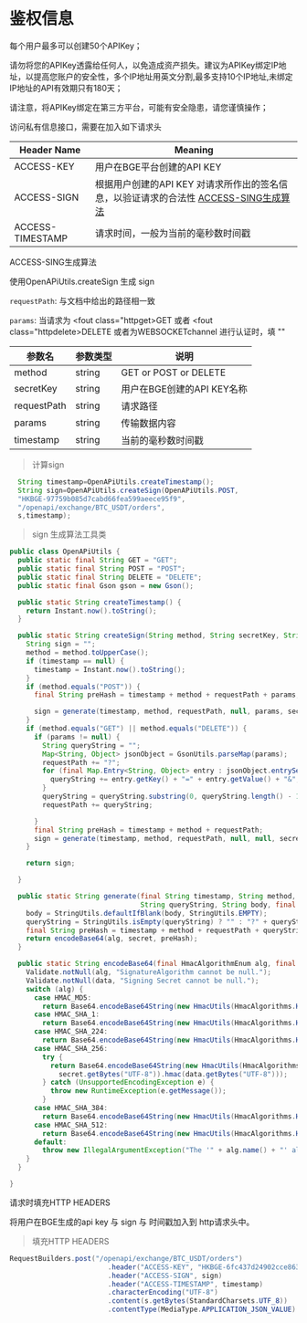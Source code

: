 # 鉴权信息

<a id="auth"></a>

每个用户最多可以创建50个APIKey；

请勿将您的APIKey透露给任何人，以免造成资产损失。建议为APIKey绑定IP地址，以提高您账户的安全性，多个IP地址用英文分割,最多支持10个IP地址,未绑定IP地址的API有效期只有180天；

请注意，将APIKey绑定在第三方平台，可能有安全隐患，请您谨慎操作；

访问私有信息接口，需要在加入如下请求头

Header Name | Meaning
---------- | -------
ACCESS-KEY | 用户在BGE平台创建的API KEY
ACCESS-SIGN | 根据用户创建的API KEY 对请求所作出的签名信息，以验证请求的合法性 [ACCESS-SING生成算法](#access-sign-gen)
ACCESS-TIMESTAMP | 请求时间，一般为当前的毫秒数时间戳

<a name="access-sign-gen">ACCESS-SING生成算法</a>

<aside> 
使用OpenAPiUtils.createSign 生成 sign 
</aside>

`requestPath`: 与文档中给出的路径相一致

`params`: 当请求为 <fout class="httpget>GET</font> 或者 <fout class="httpdelete>DELETE</font> 或者为WEBSOCKETchannel 进行认证时，填 ""

| 参数名|参数类型|说明| 
|----|----|----|
|method|string| GET or POST or DELETE|
|secretKey|string| 用户在BGE创建的API KEY名称|
|requestPath|string| 请求路径 |
|params|string| 传输数据内容 |
|timestamp|string| 当前的毫秒数时间戳 |

> 计算sign 

```java
  String timestamp=OpenAPiUtils.createTimestamp();
  String sign=OpenAPiUtils.createSign(OpenAPiUtils.POST,
  "HKBGE-97759b085d7cabd66fea599aeece95f9",
  "/openapi/exchange/BTC_USDT/orders",
  s,timestamp);
```

> sign 生成算法工具类

```java
public class OpenAPiUtils {
  public static final String GET = "GET";
  public static final String POST = "POST";
  public static final String DELETE = "DELETE";
  public static final Gson gson = new Gson();

  public static String createTimestamp() {
    return Instant.now().toString();
  }

  public static String createSign(String method, String secretKey, String requestPath, String params, String timestamp) {
    String sign = "";
    method = method.toUpperCase();
    if (timestamp == null) {
      timestamp = Instant.now().toString();
    }
    if (method.equals("POST")) {
      final String preHash = timestamp + method + requestPath + params;

      sign = generate(timestamp, method, requestPath, null, params, secretKey, HmacAlgorithmEnum.HMAC_SHA_256);
    }
    if (method.equals("GET") || method.equals("DELETE")) {
      if (params != null) {
        String queryString = "";
        Map<String, Object> jsonObject = GsonUtils.parseMap(params);
        requestPath += "?";
        for (final Map.Entry<String, Object> entry : jsonObject.entrySet()) {
          queryString += entry.getKey() + "=" + entry.getValue() + "&";
        }
        queryString = queryString.substring(0, queryString.length() - 1);
        requestPath += queryString;

      }
      final String preHash = timestamp + method + requestPath;
      sign = generate(timestamp, method, requestPath, null, null, secretKey, HmacAlgorithmEnum.HMAC_SHA_256);
    }

    return sign;

  }

  public static String generate(final String timestamp, String method, final String requestPath,
                                String queryString, String body, final String secret, final HmacAlgorithmEnum alg) {
    body = StringUtils.defaultIfBlank(body, StringUtils.EMPTY);
    queryString = StringUtils.isEmpty(queryString) ? "" : "?" + queryString;
    final String preHash = timestamp + method + requestPath + queryString + body;
    return encodeBase64(alg, secret, preHash);
  }

  public static String encodeBase64(final HmacAlgorithmEnum alg, final String secret, final String data) {
    Validate.notNull(alg, "SignatureAlgorithm cannot be null.");
    Validate.notNull(data, "Signing Secret cannot be null.");
    switch (alg) {
      case HMAC_MD5:
        return Base64.encodeBase64String(new HmacUtils(HmacAlgorithms.HMAC_MD5, secret).hmac(data));
      case HMAC_SHA_1:
        return Base64.encodeBase64String(new HmacUtils(HmacAlgorithms.HMAC_SHA_1, secret).hmac(data));
      case HMAC_SHA_224:
        return Base64.encodeBase64String(new HmacUtils(HmacAlgorithms.HMAC_SHA_224, secret).hmac(data));
      case HMAC_SHA_256:
        try {
          return Base64.encodeBase64String(new HmacUtils(HmacAlgorithms.HMAC_SHA_256,
            secret.getBytes("UTF-8")).hmac(data.getBytes("UTF-8")));
        } catch (UnsupportedEncodingException e) {
          throw new RuntimeException(e.getMessage());
        }
      case HMAC_SHA_384:
        return Base64.encodeBase64String(new HmacUtils(HmacAlgorithms.HMAC_SHA_384, secret).hmac(data));
      case HMAC_SHA_512:
        return Base64.encodeBase64String(new HmacUtils(HmacAlgorithms.HMAC_SHA_512, secret).hmac(data));
      default:
        throw new IllegalArgumentException("The '" + alg.name() + "' algorithm cannot be used for signing.");
    }
  }

}
```

<aside> 
请求时填充HTTP HEADERS
</aside>

将用户在BGE生成的api key 与 sign 与 时间戳加入到 http请求头中。

> 填充HTTP HEADERS

```java
RequestBuilders.post("/openapi/exchange/BTC_USDT/orders")
                        .header("ACCESS-KEY", "HKBGE-6fc437d24902cce8635806b6d79921f2")
                        .header("ACCESS-SIGN", sign)
                        .header("ACCESS-TIMESTAMP", timestamp)
                        .characterEncoding("UTF-8")
                        .content(s.getBytes(StandardCharsets.UTF_8))
                        .contentType(MediaType.APPLICATION_JSON_VALUE)
```
